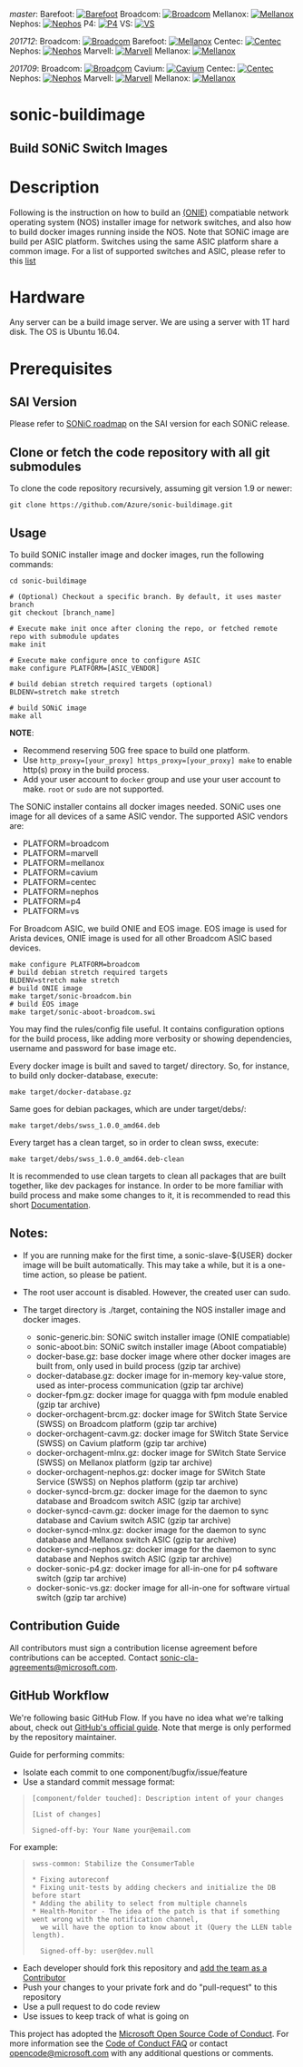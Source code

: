 *master*:
Barefoot: [![Barefoot](https://sonic-jenkins.westus2.cloudapp.azure.com/job/barefoot/job/buildimage-bf-all/badge/icon)](https://sonic-jenkins.westus2.cloudapp.azure.com/job/barefoot/job/buildimage-bf-all)
Broadcom: [![Broadcom](https://sonic-jenkins.westus2.cloudapp.azure.com/job/broadcom/job/buildimage-brcm-all/badge/icon)](https://sonic-jenkins.westus2.cloudapp.azure.com/job/broadcom/job/buildimage-brcm-all)
Mellanox: [![Mellanox](https://sonic-jenkins.westus2.cloudapp.azure.com/job/mellanox/job/buildimage-mlnx-all/badge/icon)](https://sonic-jenkins.westus2.cloudapp.azure.com/job/mellanox/job/buildimage-mlnx-all)
Nephos: [![Nephos](https://sonic-jenkins.westus2.cloudapp.azure.com/job/nephos/job/buildimage-nephos-all/badge/icon)](https://sonic-jenkins.westus2.cloudapp.azure.com/job/nephos/job/buildimage-nephos-all)
P4: [![P4](https://sonic-jenkins.westus2.cloudapp.azure.com/job/p4/job/buildimage-p4-all/badge/icon)](https://sonic-jenkins.westus2.cloudapp.azure.com/job/p4/job/buildimage-p4-all)
VS: [![VS](https://sonic-jenkins.westus2.cloudapp.azure.com/job/vs/job/buildimage-vs-all/badge/icon)](https://sonic-jenkins.westus2.cloudapp.azure.com/job/vs/job/buildimage-vs-all)

*201712*:
Broadcom: [![Broadcom](https://sonic-jenkins.westus2.cloudapp.azure.com/job/broadcom/job/buildimage-brcm-201712/badge/icon)](https://sonic-jenkins.westus2.cloudapp.azure.com/job/broadcom/job/buildimage-brcm-201712/)
Barefoot: [![Mellanox](https://sonic-jenkins.westus2.cloudapp.azure.com/job/barefoot/job/buildimage-bf-201712/badge/icon)](https://sonic-jenkins.westus2.cloudapp.azure.com/job/barefoot/job/buildimage-bf-201712/)
Centec: [![Centec](https://sonic-jenkins.westus2.cloudapp.azure.com/job/centec/job/buildimage-centec-201712/badge/icon)](https://sonic-jenkins.westus2.cloudapp.azure.com/job/centec/job/buildimage-centec-201712/)
Nephos: [![Nephos](https://sonic-jenkins.westus2.cloudapp.azure.com/job/nephos/job/buildimage-nephos-201712/badge/icon)](https://sonic-jenkins.westus2.cloudapp.azure.com/job/nephos/job/buildimage-nephos-201712/)
Marvell: [![Marvell](https://sonic-jenkins.westus2.cloudapp.azure.com/job/marvell/job/buildimage-mrvl-201712/badge/icon)](https://sonic-jenkins.westus2.cloudapp.azure.com/job/marvell/job/buildimage-mrvl-201712/)
Mellanox: [![Mellanox](https://sonic-jenkins.westus2.cloudapp.azure.com/job/mellanox/job/buildimage-mlnx-201712/badge/icon)](https://sonic-jenkins.westus2.cloudapp.azure.com/job/mellanox/job/buildimage-mlnx-201712/)

*201709*: 
Broadcom: [![Broadcom](https://sonic-jenkins.westus2.cloudapp.azure.com/job/broadcom/job/buildimage-brcm-201709/badge/icon)](https://sonic-jenkins.westus2.cloudapp.azure.com/job/broadcom/job/buildimage-brcm-201709/)
Cavium: [![Cavium](https://sonic-jenkins.westus2.cloudapp.azure.com/job/cavium/job/buildimage-cavm-201709/badge/icon)](https://sonic-jenkins.westus2.cloudapp.azure.com/job/cavium/job/buildimage-cavm-201709/)
Centec: [![Centec](https://sonic-jenkins.westus2.cloudapp.azure.com/job/centec/job/buildimage-centec-201709/badge/icon)](https://sonic-jenkins.westus2.cloudapp.azure.com/job/centec/job/buildimage-centec-201709/)
Nephos: [![Nephos](https://sonic-jenkins.westus2.cloudapp.azure.com/job/nephos/job/buildimage-nephos-201709/badge/icon)](https://sonic-jenkins.westus2.cloudapp.azure.com/job/nephos/job/buildimage-nephos-201709/)
Marvell: [![Marvell](https://sonic-jenkins.westus2.cloudapp.azure.com/job/marvell/job/buildimage-mrvl-201709/badge/icon)](https://sonic-jenkins.westus2.cloudapp.azure.com/job/marvell/job/buildimage-mrvl-201709/)
Mellanox: [![Mellanox](https://sonic-jenkins.westus2.cloudapp.azure.com/job/mellanox/job/buildimage-mlnx-201709/badge/icon)](https://sonic-jenkins.westus2.cloudapp.azure.com/job/mellanox/job/buildimage-mlnx-201709/)

# sonic-buildimage

## Build SONiC Switch Images

# Description 

Following is the instruction on how to build an [(ONIE)](https://github.com/opencomputeproject/onie) compatiable network operating system (NOS) installer image for network switches, and also how to build docker images running inside the NOS. Note that SONiC image are build per ASIC platform. Switches using the same ASIC platform share a common image. For a list of supported switches and ASIC, please refer to this [list](https://github.com/Azure/SONiC/wiki/Supported-Devices-and-Platforms)

# Hardware
Any server can be a build image server. We are using a server with 1T hard disk. The OS is Ubuntu 16.04.

# Prerequisites

## SAI Version 
Please refer to [SONiC roadmap](https://github.com/Azure/SONiC/wiki/Sonic-Roadmap-Planning) on the SAI version for each SONiC release. 

## Clone or fetch the code repository with all git submodules
To clone the code repository recursively, assuming git version 1.9 or newer:

    git clone https://github.com/Azure/sonic-buildimage.git

## Usage

To build SONiC installer image and docker images, run the following commands:

    cd sonic-buildimage

    # (Optional) Checkout a specific branch. By default, it uses master branch
    git checkout [branch_name]

    # Execute make init once after cloning the repo, or fetched remote repo with submodule updates
    make init

    # Execute make configure once to configure ASIC
    make configure PLATFORM=[ASIC_VENDOR]

    # build debian stretch required targets (optional)
    BLDENV=stretch make stretch

    # build SONiC image
    make all

 **NOTE**:

- Recommend reserving 50G free space to build one platform.
- Use `http_proxy=[your_proxy] https_proxy=[your_proxy] make` to enable http(s) proxy in the build process.
- Add your user account to `docker` group and use your user account to make. `root` or `sudo` are not supported.

The SONiC installer contains all docker images needed. SONiC uses one image for all devices of a same ASIC vendor. The supported ASIC vendors are:

- PLATFORM=broadcom
- PLATFORM=marvell 
- PLATFORM=mellanox
- PLATFORM=cavium
- PLATFORM=centec
- PLATFORM=nephos
- PLATFORM=p4
- PLATFORM=vs

For Broadcom ASIC, we build ONIE and EOS image. EOS image is used for Arista devices, ONIE image is used for all other Broadcom ASIC based devices. 

    make configure PLATFORM=broadcom
    # build debian stretch required targets
    BLDENV=stretch make stretch
    # build ONIE image
    make target/sonic-broadcom.bin
    # build EOS image
    make target/sonic-aboot-broadcom.swi

You may find the rules/config file useful. It contains configuration options for the build process, like adding more verbosity or showing dependencies, username and password for base image etc.

Every docker image is built and saved to target/ directory.
So, for instance, to build only docker-database, execute:

    make target/docker-database.gz

Same goes for debian packages, which are under target/debs/:

    make target/debs/swss_1.0.0_amd64.deb

Every target has a clean target, so in order to clean swss, execute:

    make target/debs/swss_1.0.0_amd64.deb-clean

It is recommended to use clean targets to clean all packages that are built together, like dev packages for instance. In order to be more familiar with build process and make some changes to it, it is recommended to read this short [Documentation](README.buildsystem.md).

## Notes:
- If you are running make for the first time, a sonic-slave-${USER} docker image will be built automatically.
This may take a while, but it is a one-time action, so please be patient.

- The root user account is disabled. However, the created user can sudo.

- The target directory is ./target, containing the NOS installer image and docker images.
  - sonic-generic.bin: SONiC switch installer image (ONIE compatiable)
  - sonic-aboot.bin: SONiC switch installer image (Aboot compatiable)
  - docker-base.gz: base docker image where other docker images are built from, only used in build process (gzip tar archive)
  - docker-database.gz: docker image for in-memory key-value store, used as inter-process communication (gzip tar archive)
  - docker-fpm.gz: docker image for quagga with fpm module enabled (gzip tar archive)
  - docker-orchagent-brcm.gz: docker image for SWitch State Service (SWSS) on Broadcom platform (gzip tar archive)
  - docker-orchagent-cavm.gz: docker image for SWitch State Service (SWSS) on Cavium platform (gzip tar archive)
  - docker-orchagent-mlnx.gz: docker image for SWitch State Service (SWSS) on Mellanox platform (gzip tar archive)
  - docker-orchagent-nephos.gz: docker image for SWitch State Service (SWSS) on Nephos platform (gzip tar archive)
  - docker-syncd-brcm.gz: docker image for the daemon to sync database and Broadcom switch ASIC (gzip tar archive)
  - docker-syncd-cavm.gz: docker image for the daemon to sync database and Cavium switch ASIC (gzip tar archive)
  - docker-syncd-mlnx.gz: docker image for the daemon to sync database and Mellanox switch ASIC (gzip tar archive)
  - docker-syncd-nephos.gz: docker image for the daemon to sync database and Nephos switch ASIC (gzip tar archive)
  - docker-sonic-p4.gz: docker image for all-in-one for p4 software switch (gzip tar archive)
  - docker-sonic-vs.gz: docker image for all-in-one for software virtual switch (gzip tar archive)

## Contribution Guide

All contributors must sign a contribution license agreement before contributions can be accepted.  Contact sonic-cla-agreements@microsoft.com.

## GitHub Workflow

We're following basic GitHub Flow. If you have no idea what we're talking about, check out [GitHub's official guide](https://guides.github.com/introduction/flow/). Note that merge is only performed by the repository maintainer.

Guide for performing commits:

* Isolate each commit to one component/bugfix/issue/feature
* Use a standard commit message format:

>     [component/folder touched]: Description intent of your changes
>
>     [List of changes]
>
> 	  Signed-off-by: Your Name your@email.com

For example:

>     swss-common: Stabilize the ConsumerTable
>
>     * Fixing autoreconf
>     * Fixing unit-tests by adding checkers and initialize the DB before start
>     * Adding the ability to select from multiple channels
>     * Health-Monitor - The idea of the patch is that if something went wrong with the notification channel,
>       we will have the option to know about it (Query the LLEN table length).
>
>       Signed-off-by: user@dev.null


* Each developer should fork this repository and [add the team as a Contributor](https://help.github.com/articles/adding-collaborators-to-a-personal-repository)
* Push your changes to your private fork and do "pull-request" to this repository
* Use a pull request to do code review
* Use issues to keep track of what is going on

This project has adopted the [Microsoft Open Source Code of Conduct](https://opensource.microsoft.com/codeofconduct/). For more information see the [Code of Conduct FAQ](https://opensource.microsoft.com/codeofconduct/faq/) or contact [opencode@microsoft.com](mailto:opencode@microsoft.com) with any additional questions or comments.
